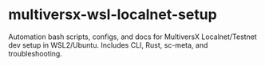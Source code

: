 # multiversx-wsl-localnet-setup
Automation bash scripts, configs, and docs for MultiversX Localnet/Testnet dev setup in WSL2/Ubuntu. Includes CLI, Rust, sc-meta, and troubleshooting.
